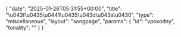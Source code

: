 {
    "date": "2025-01-26T05:31:55+00:00",
    "title": "\u043f\u0435\u0441\u0435\u043d\u043a\u0430",
    "type": "miscellaneous",
    "layout": "songpage",
    "params": {
        "id": "vpoxodny",
        "tonality": ""
    }
}